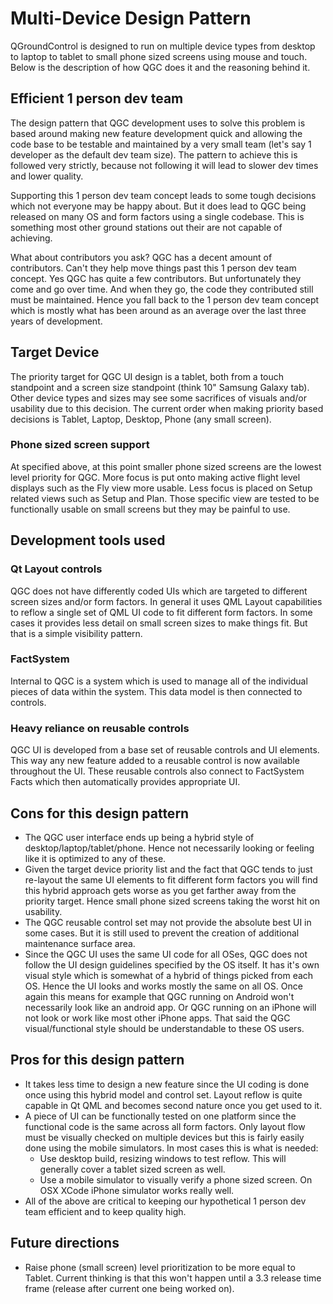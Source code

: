 # Multi-Device Design Pattern

QGroundControl is designed to run on multiple device types from desktop to laptop to tablet to small phone sized screens using mouse and touch. Below is the description of how QGC does it and the reasoning behind it.

## Efficient 1 person dev team
The design pattern that QGC development uses to solve this problem is based around making new feature development quick and allowing the code base to be testable and maintained by a very small team (let's say 1 developer as the default dev team size). The pattern to achieve this is followed very strictly, because not following it will lead to slower dev times and lower quality.

Supporting this 1 person dev team concept leads to some tough decisions which not everyone may be happy about. But it does lead to QGC being released on many OS and form factors using a single codebase. This is something most other ground stations out their are not capable of achieving.

What about contributors you ask? QGC has a decent amount of contributors. Can't they help move things past this 1 person dev team concept. Yes QGC has quite a few contributors. But unfortunately they come and go over time. And when they go, the code they contributed still must be maintained. Hence you fall back to the 1 person dev team concept which is mostly what has been around as an average over the last three years of development.

## Target Device

The priority target for QGC UI design is a tablet, both from a touch standpoint and a screen size standpoint (think 10" Samsung Galaxy tab). Other device types and sizes may see some sacrifices of visuals and/or usability due to this decision. The current order when making priority based decisions is Tablet, Laptop, Desktop, Phone (any small screen).

### Phone sized screen support

At specified above, at this point smaller phone sized screens are the lowest level priority for QGC. More focus is put onto making active flight level displays such as the Fly view more usable. Less focus is placed on Setup related views such as Setup and Plan. Those specific view are tested to be functionally usable on small screens but they may be painful to use.

## Development tools used
### Qt Layout controls 
QGC does not have differently coded UIs which are targeted to different screen sizes and/or form factors. In general it uses QML Layout capabilities to reflow a single set of QML UI code to fit different form factors. In some cases it provides less detail on small screen sizes to make things fit. But that is a simple visibility pattern.

### FactSystem
Internal to QGC is a system which is used to manage all of the individual pieces of data within the system. This data model is then connected to controls.

### Heavy reliance on reusable controls
QGC UI is developed from a base set of reusable controls and UI elements. This way any new feature added to a reusable control is now available throughout the UI. These reusable controls also connect to FactSystem Facts which then automatically provides appropriate UI.

## Cons for this design pattern

* The QGC user interface ends up being a hybrid style of desktop/laptop/tablet/phone. Hence not necessarily looking or feeling like it is optimized to any of these. 
* Given the target device priority list and the fact that QGC tends to just re-layout the same UI elements to fit different form factors you will find this hybrid approach gets worse as you get farther away from the priority target. Hence small phone sized screens taking the worst hit on usability.
* The QGC reusable control set may not provide the absolute best UI in some cases. But it is still used to prevent the creation of additional maintenance surface area.
* Since the QGC UI uses the same UI code for all OSes, QGC does not follow the UI design guidelines specified by the OS itself. It has it's own visual style which is somewhat of a hybrid of things picked from each OS. Hence the UI looks and works mostly the same on all OS. Once again this means for example that QGC running on Android won't necessarily look like an android app. Or QGC running on an iPhone will not look or work like most other iPhone apps. That said the QGC visual/functional style should be understandable to these OS users.

## Pros for this design pattern

* It takes less time to design a new feature since the UI coding is done once using this hybrid model and control set. Layout reflow is quite capable in Qt QML and becomes second nature once you get used to it.
* A piece of UI can be functionally tested on one platform since the functional code is the same across all form factors. Only layout flow must be visually checked on multiple devices but this is fairly easily done using the mobile simulators. In most cases this is what is needed:
    * Use desktop build, resizing windows to test reflow. This will generally cover a tablet sized screen as well.
    * Use a mobile simulator to visually verify a phone sized screen. On OSX XCode iPhone simulator works really well.
* All of the above are critical to keeping our hypothetical 1 person dev team efficient and to keep quality high.

## Future directions

* Raise phone (small screen) level prioritization to be more equal to Tablet. Current thinking is that this won't happen until a 3.3 release time frame (release after current one being worked on).

